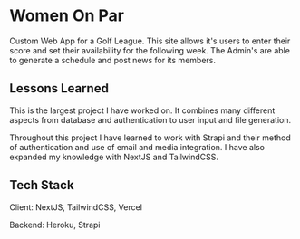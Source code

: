 # Women On Par

Custom Web App for a Golf League. This site allows it's users to enter their score and set their availability for the following week. The Admin's are able to generate a schedule and post news for its members.

## Lessons Learned

This is the largest project I have worked on. It combines many different aspects from database and authentication to user input and file generation.

Throughout this project I have learned to work with Strapi and their method of authentication and use of email and media integration. I have also expanded my knowledge with NextJS and TailwindCSS.

## Tech Stack

Client: NextJS, TailwindCSS, Vercel

Backend: Heroku, Strapi

